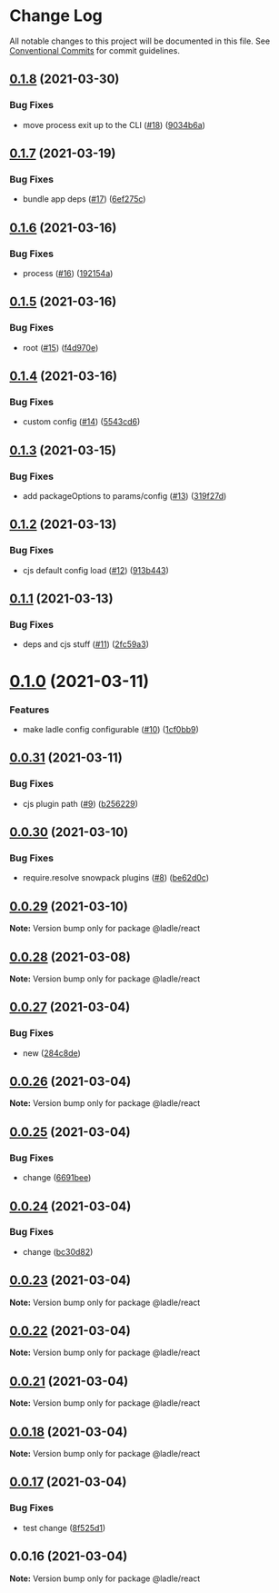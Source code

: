 # Change Log

All notable changes to this project will be documented in this file.
See [Conventional Commits](https://conventionalcommits.org) for commit guidelines.

## [0.1.8](https://github.com/tajo/ladle/compare/@ladle/react@0.1.7...@ladle/react@0.1.8) (2021-03-30)


### Bug Fixes

* move process exit up to the CLI ([#18](https://github.com/tajo/ladle/issues/18)) ([9034b6a](https://github.com/tajo/ladle/commit/9034b6a28fc614f8fe388cc515d2a2082df512a3))





## [0.1.7](https://github.com/tajo/ladle/compare/@ladle/react@0.1.6...@ladle/react@0.1.7) (2021-03-19)


### Bug Fixes

* bundle app deps ([#17](https://github.com/tajo/ladle/issues/17)) ([6ef275c](https://github.com/tajo/ladle/commit/6ef275c6308ac4aa659398e28c11c77230462b2a))





## [0.1.6](https://github.com/tajo/ladle/compare/@ladle/react@0.1.5...@ladle/react@0.1.6) (2021-03-16)


### Bug Fixes

* process ([#16](https://github.com/tajo/ladle/issues/16)) ([192154a](https://github.com/tajo/ladle/commit/192154a495ff0731f949129c376a297a1482d3e4))





## [0.1.5](https://github.com/tajo/ladle/compare/@ladle/react@0.1.4...@ladle/react@0.1.5) (2021-03-16)


### Bug Fixes

* root ([#15](https://github.com/tajo/ladle/issues/15)) ([f4d970e](https://github.com/tajo/ladle/commit/f4d970ef1a9011522edff713f8f8fb742f7dd99a))





## [0.1.4](https://github.com/tajo/ladle/compare/@ladle/react@0.1.3...@ladle/react@0.1.4) (2021-03-16)


### Bug Fixes

* custom config ([#14](https://github.com/tajo/ladle/issues/14)) ([5543cd6](https://github.com/tajo/ladle/commit/5543cd6ddbaaf092ae3942782eb48fc4564a7a34))





## [0.1.3](https://github.com/tajo/ladle/compare/@ladle/react@0.1.2...@ladle/react@0.1.3) (2021-03-15)


### Bug Fixes

* add packageOptions to params/config ([#13](https://github.com/tajo/ladle/issues/13)) ([319f27d](https://github.com/tajo/ladle/commit/319f27d561f5e968ecb23ba51dfa73cdfc4f14ed))





## [0.1.2](https://github.com/tajo/ladle/compare/@ladle/react@0.1.1...@ladle/react@0.1.2) (2021-03-13)


### Bug Fixes

* cjs default config load ([#12](https://github.com/tajo/ladle/issues/12)) ([913b443](https://github.com/tajo/ladle/commit/913b443183651e3271a6856086c90956caf5402f))





## [0.1.1](https://github.com/tajo/ladle/compare/@ladle/react@0.1.0...@ladle/react@0.1.1) (2021-03-13)


### Bug Fixes

* deps and cjs stuff ([#11](https://github.com/tajo/ladle/issues/11)) ([2fc59a3](https://github.com/tajo/ladle/commit/2fc59a3bf13018a6b9a97826b86d85260eff6fe9))





# [0.1.0](https://github.com/tajo/ladle/compare/@ladle/react@0.0.31...@ladle/react@0.1.0) (2021-03-11)


### Features

* make ladle config configurable ([#10](https://github.com/tajo/ladle/issues/10)) ([1cf0bb9](https://github.com/tajo/ladle/commit/1cf0bb9a836d65d4d21c474f0995f6141fb54c39))





## [0.0.31](https://github.com/tajo/ladle/compare/@ladle/react@0.0.30...@ladle/react@0.0.31) (2021-03-11)


### Bug Fixes

* cjs plugin path ([#9](https://github.com/tajo/ladle/issues/9)) ([b256229](https://github.com/tajo/ladle/commit/b256229d5335d345b8f692f2112ca91d6f41d3c4))





## [0.0.30](https://github.com/tajo/ladle/compare/@ladle/react@0.0.29...@ladle/react@0.0.30) (2021-03-10)


### Bug Fixes

* require.resolve snowpack plugins ([#8](https://github.com/tajo/ladle/issues/8)) ([be62d0c](https://github.com/tajo/ladle/commit/be62d0c09610f463a4bcd7f1cf8e5d0597b7363a))





## [0.0.29](https://github.com/tajo/ladle/compare/@ladle/react@0.0.28...@ladle/react@0.0.29) (2021-03-10)

**Note:** Version bump only for package @ladle/react





## [0.0.28](https://github.com/tajo/ladle/compare/@ladle/react@0.0.27...@ladle/react@0.0.28) (2021-03-08)

**Note:** Version bump only for package @ladle/react





## [0.0.27](https://github.com/tajo/ladle/compare/@ladle/react@0.0.26...@ladle/react@0.0.27) (2021-03-04)


### Bug Fixes

* new ([284c8de](https://github.com/tajo/ladle/commit/284c8de78ff61a97d42e44e467aa53344c24a6f3))





## [0.0.26](https://github.com/tajo/ladle/compare/@ladle/react@0.0.25...@ladle/react@0.0.26) (2021-03-04)

**Note:** Version bump only for package @ladle/react





## [0.0.25](https://github.com/tajo/ladle/compare/@ladle/react@0.0.24...@ladle/react@0.0.25) (2021-03-04)


### Bug Fixes

* change ([6691bee](https://github.com/tajo/ladle/commit/6691bee0aa1562cd991303da999afcd30888ea1e))





## [0.0.24](https://github.com/tajo/ladle/compare/@ladle/react@0.0.23...@ladle/react@0.0.24) (2021-03-04)


### Bug Fixes

* change ([bc30d82](https://github.com/tajo/ladle/commit/bc30d82be6cbea4ff3ec52a1e4fd2c9f88b91fd4))





## [0.0.23](https://github.com/tajo/ladle/compare/@ladle/react@0.0.22...@ladle/react@0.0.23) (2021-03-04)

**Note:** Version bump only for package @ladle/react





## [0.0.22](https://github.com/tajo/ladle/compare/@ladle/react@0.0.21...@ladle/react@0.0.22) (2021-03-04)

**Note:** Version bump only for package @ladle/react





## [0.0.21](https://github.com/tajo/ladle/compare/@ladle/react@0.0.18...@ladle/react@0.0.21) (2021-03-04)

**Note:** Version bump only for package @ladle/react





## [0.0.18](https://github.com/tajo/ladle/compare/@ladle/react@0.0.17...@ladle/react@0.0.18) (2021-03-04)

**Note:** Version bump only for package @ladle/react





## [0.0.17](https://github.com/tajo/ladle/compare/@ladle/react@0.0.16...@ladle/react@0.0.17) (2021-03-04)


### Bug Fixes

* test change ([8f525d1](https://github.com/tajo/ladle/commit/8f525d13080fd466fb2f5fad89773a2cd4fa7b06))





## 0.0.16 (2021-03-04)

**Note:** Version bump only for package @ladle/react
